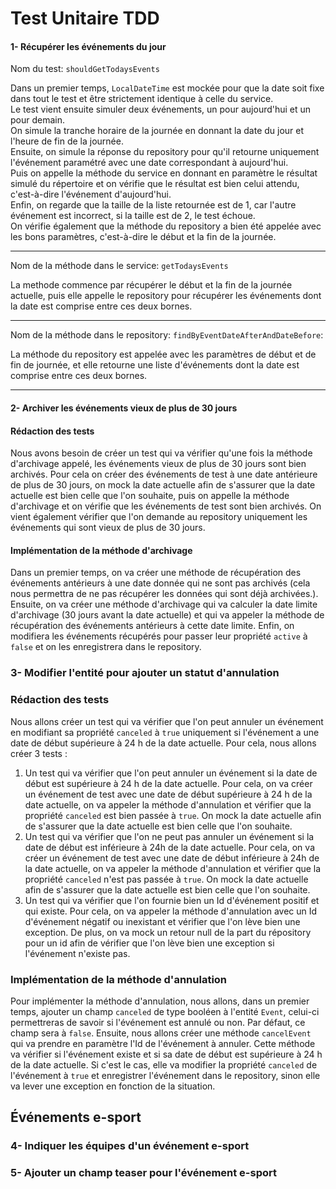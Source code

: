 # Test Unitaire TDD #

#### 1- Récupérer les événements du jour ####
Nom du test: `shouldGetTodaysEvents`  

Dans un premier temps, `LocalDateTime` est mockée pour que la date soit fixe dans tout le test et être strictement identique à celle du service.  
Le test vient ensuite simuler deux événements, un pour aujourd'hui et un pour demain.  
On simule la tranche horaire de la journée en donnant la date du jour et l'heure de fin de la journée.  
Ensuite, on simule la réponse du repository pour qu'il retourne uniquement l'événement paramétré avec une date correspondant à aujourd'hui.  
Puis on appelle la méthode du service en donnant en paramètre le résultat simulé du répertoire et on vérifie que le résultat est bien celui attendu, c'est-à-dire l'événement d'aujourd'hui.  
Enfin, on regarde que la taille de la liste retournée est de 1, car l'autre événement est incorrect, si la taille est de 2, le test échoue.   
On vérifie également que la méthode du repository a bien été appelée avec les bons paramètres, c'est-à-dire le début et la fin de la journée.   
***
Nom de la méthode dans le service: `getTodaysEvents`  
  
La methode commence par récupérer le début et la fin de la journée actuelle, puis elle appelle le repository pour récupérer les événements dont la date est comprise entre ces deux bornes.
***
Nom de la méthode dans le repository: `findByEventDateAfterAndDateBefore`:  
  
La méthode du repository est appelée avec les paramètres de début et de fin de journée, et elle retourne une liste d'événements dont la date est comprise entre ces deux bornes.
***
#### 2- Archiver les événements vieux de plus de 30 jours ####

#### Rédaction des tests ####

Nous avons besoin de créer un test qui va vérifier qu'une fois la méthode d'archivage appelé, les événements vieux de plus de 30 jours sont bien archivés.
Pour cela on créer des événements de test à une date antérieure de plus de 30 jours, on mock la date actuelle afin de s'assurer que la date actuelle est bien celle que l'on souhaite, puis on appelle la méthode d'archivage et on vérifie que les événements de test sont bien archivés.
On vient également vérifier que l'on demande au repository uniquement les événements qui sont vieux de plus de 30 jours.

#### Implémentation de la méthode d'archivage ####

Dans un premier temps, on va créer une méthode de récupération des événements antérieurs à une date donnée qui ne sont pas archivés (cela nous permettra de ne pas récupérer les données qui sont déjà archivées.).
Ensuite, on va créer une méthode d'archivage qui va calculer la date limite d'archivage (30 jours avant la date actuelle) et qui va appeler la méthode de récupération des événements antérieurs à cette date limite. Enfin, on modifiera les événements récupérés pour passer leur propriété `active` à `false` et on les enregistrera dans le repository.

### 3- Modifier l'entité pour ajouter un statut d'annulation ###

### Rédaction des tests ###

Nous allons créer un test qui va vérifier que l'on peut annuler un événement en modifiant sa propriété `canceled` à `true` uniquement si l'événement a une date de début supérieure à 24 h de la date actuelle. Pour cela, nous allons créer 3 tests :
1. Un test qui va vérifier que l'on peut annuler un événement si la date de début est supérieure à 24 h de la date actuelle. Pour cela, on va créer un événement de test avec une date de début supérieure à 24 h de la date actuelle, on va appeler la méthode d'annulation et vérifier que la propriété `canceled` est bien passée à `true`. On mock la date actuelle afin de s'assurer que la date actuelle est bien celle que l'on souhaite.
2. Un test qui va vérifier que l'on ne peut pas annuler un événement si la date de début est inférieure à 24h de la date actuelle. Pour cela, on va créer un événement de test avec une date de début inférieure à 24h de la date actuelle, on va appeler la méthode d'annulation et vérifier que la propriété `canceled` n'est pas passée à `true`. On mock la date actuelle afin de s'assurer que la date actuelle est bien celle que l'on souhaite.
3. Un test qui va vérifier que l'on fournie bien un Id d'événement positif et qui existe. Pour cela, on va appeler la méthode d'annulation avec un Id d'événement négatif ou inexistant et vérifier que l'on lève bien une exception. De plus, on va mock un retour null de la part du répository pour un id afin de vérifier que l'on lève bien une exception si l'événement n'existe pas.

### Implémentation de la méthode d'annulation ###

Pour implémenter la méthode d'annulation, nous allons, dans un premier temps, ajouter un champ `canceled` de type booléen à l'entité `Event`, celui-ci permettreras de savoir si l'événement est annulé ou non. Par défaut, ce champ sera à `false`. Ensuite, nous allons créer une méthode `cancelEvent` qui va prendre en paramètre l'Id de l'événement à annuler. Cette méthode va vérifier si l'événement existe et si sa date de début est supérieure à 24 h de la date actuelle. Si c'est le cas, elle va modifier la propriété `canceled` de l'événement à `true` et enregistrer l'événement dans le repository, sinon elle va lever une exception en fonction de la situation.

## Événements e-sport ##

### 4- Indiquer les équipes d'un événement e-sport ###

### 5- Ajouter un champ teaser pour l'événement e-sport ###

